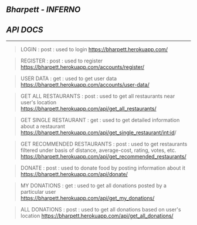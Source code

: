 ## _Bharpett - INFERNO_

## _API DOCS_ 
---
> LOGIN : post : used to login 
https://bharpett.herokuapp.com/

> REGISTER : post : used to register
https://bharpett.herokuapp.com/accounts/register/

> USER DATA : get : used to get user data
https://bharpett.herokuapp.com/accounts/user-data/

> GET ALL RESTAURANTS : post : used to get all restaurants near  user's location
https://bharpett.herokuapp.com/api/get_all_restaurants/

> GET SINGLE RESTAURANT : get : used to get detailed information about a restaurant
https://bharpett.herokuapp.com/api/get_single_restaurant/<int:id>/

> GET RECOMMENDED RESTAURANTS : post : used to get restaurants filtered under basis of distance, average-cost, rating, votes, etc. 
https://bharpett.herokuapp.com/api/get_recommended_restaurants/

> DONATE : post : used to donate food by posting information about it
https://bharpett.herokuapp.com/api/donate/

> MY DONATIONS : get : used to get all donations posted by a particular user
https://bharpett.herokuapp.com/api/get_my_donations/

> ALL DONATIONS : post : used to get all donations based on user's location
https://bharpett.herokuapp.com/api/get_all_donations/